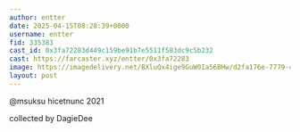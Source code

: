 ```yaml
---
author: entter
date: 2025-04-15T08:28:39+0000
username: entter
fid: 335383
cast_id: 0x3fa72283d449c159be91b7e5511f583dc9c5b232
cast: https://farcaster.xyz/entter/0x3fa72283
image: https://imagedelivery.net/BXluQx4ige9GuW0Ia56BHw/d2fa176e-7779-4de3-21f0-7c67c4d1c700/original
layout: post
---
```


@msuksu hicetnunc 2021

collected by DagieDee

<img src='https://imagedelivery.net/BXluQx4ige9GuW0Ia56BHw/d2fa176e-7779-4de3-21f0-7c67c4d1c700/original' alt='' referrerpolicy='no-referrer'/>
